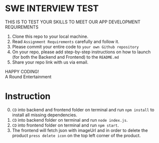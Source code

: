 # SWE INTERVIEW TEST 
THIS IS TO TEST YOUR SKILLS TO MEET OUR APP DEVELOPMENT REQUIREMENTS

1. Clone this repo to your local machine.
2. Read `Assignment Requirements` carefully and follow it.
4. Please commit your entire code to `your own Github repository` 
5. On your repo, please add step-by-step instructions on how to launch (for both the Backend and Frontend) to the `README.md`
6. Share your repo link with us via email.

HAPPY CODING! </br>
A Round Entertainment

# Instruction
0. `CD` into backend and frontend folder on terminal and run `npm install` to install all missing dependencies.
1. `CD` into backend folder on terminal and run `node index.js`.
2. `CD` into frontend folder on terminal and run `npm start`.
3. The frontend will fetch json with imageUrl and in order to delete the product `press delete icon` on the top left corner of the product.
